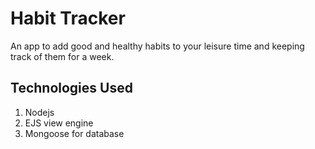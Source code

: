 # Habit Tracker

An app to add good and healthy habits to your leisure time and keeping track of them for a week.

## Technologies Used

   <ol>
      <li>Nodejs</li>
      <li>EJS view engine</li>
      <li>Mongoose for database</li>
   </ol>
